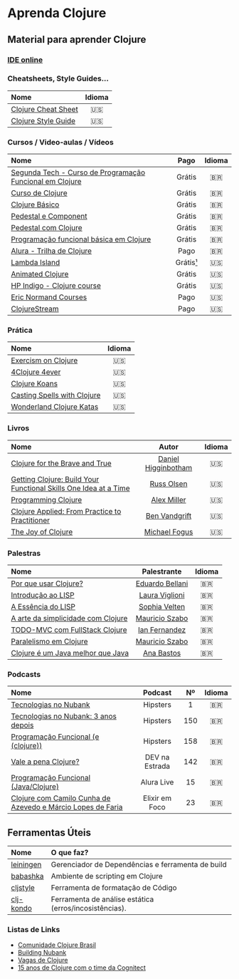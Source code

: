 # Aprenda Clojure

## Material para aprender Clojure

### [IDE online](https://www.jdoodle.com/execute-clojure-online/)

### Cheatsheets, Style Guides...
| Nome  | Idioma | 
|:--    |:--:    |
| [Clojure Cheat Sheet](https://clojure.org/api/cheatsheet) | 🇺🇸 |
| [Clojure Style Guide](https://github.com/bbatsov/clojure-style-guide) | 🇺🇸 | 

### Cursos / Video-aulas / Vídeos
| Nome  | Pago | Idioma | 
|:--    |:--:    | :--:    |
| [Segunda Tech - Curso de Programação Funcional em Clojure](https://segundatech.teachable.com/p/clojure-introducao-a-programacao-funcional) | Grátis | 🇧🇷 | 
| [Curso de Clojure](https://www.youtube.com/playlist?list=PLWd81WfLMI-fNPUkjddIHB_taxElX3qMr) | Grátis | 🇧🇷 |
| [Clojure Básico](https://www.youtube.com/playlist?list=PLcjDvROHY58MlqcAU7d0fYhAJQ-p-dMp6) | Grátis | 🇧🇷 |
| [Pedestal e Component](https://www.youtube.com/playlist?list=PLcjDvROHY58NpVqhOyafHL8iTmGGDT9DZ) | Grátis | 🇧🇷 |
| [Pedestal com Clojure](https://www.youtube.com/playlist?list=PL39juNCZuUgwBV0big8hM4GR7gowZx0AY) | Grátis | 🇧🇷 |
| [Programação funcional básica em Clojure](https://www.youtube.com/playlist?list=PLzehOqhpwpxgbqNbz4y8vj5QYRfdflbz1) | Grátis | 🇧🇷 |
| [Alura - Trilha de Clojure](https://www.alura.com.br/formacao-clojure) | Pago | 🇧🇷 | 
| [Lambda Island](https://lambdaisland.com/) | Grátis[¹](https://lambdaisland.com/blog/2022-04-25-making-lambda-island-free) | 🇺🇸 |
| [Animated Clojure](https://ourcodestories.com/markm208/Playlist/4) | Grátis  | 🇺🇸 |
| [HP Indigo - Clojure course](https://cycognito.github.io/clojure-course/site/) | Grátis  | 🇺🇸 |
| [Eric Normand Courses](https://ericnormand.podia.com/) | Pago | 🇺🇸 |
| [ClojureStream](https://clojure.stream/#courses) | Pago | 🇺🇸 |

### Prática
| Nome  | Idioma | 
|:--    |:--:    |
| [Exercism on Clojure](https://exercism.org/tracks/clojure) | 🇺🇸 | 
| [4Clojure 4ever](https://4clojure.oxal.org/) | 🇺🇸 |
| [Clojure Koans](http://clojurekoans.com/) | 🇺🇸 |
| [Casting Spells with Clojure](https://www.lisperati.com/casting.html) | 🇺🇸 |
| [Wonderland Clojure Katas](https://github.com/gigasquid/wonderland-clojure-katas) | 🇺🇸 |

### Livros
| Nome  | Autor | Idioma | 
|:--    |:--:    | :--:  | 
| [Clojure for the Brave and True](https://www.braveclojure.com/) | [Daniel Higginbotham](https://twitter.com/nonrecursive) | 🇺🇸 | 
| [Getting Clojure: Build Your Functional Skills One Idea at a Time](https://www.amazon.com.br/gp/product/1680503006/) | [Russ Olsen](https://twitter.com/russolsen) | 🇺🇸 | 
| [Programming Clojure](https://www.amazon.com.br/Programming-Clojure-3e-Alex-Miller/dp/1680502468/) | [Alex Miller](https://twitter.com/puredanger) | 🇺🇸 | 
| [Clojure Applied: From Practice to Practitioner](https://www.amazon.com.br/Clojure-Applied-Practice-Practitioner-English-ebook/dp/B016CJGHFE) | [Ben Vandgrift](https://twitter.com/bvandgrift) | 🇺🇸 | 
| [The Joy of Clojure](https://www.amazon.com.br/gp/product/1617291412/) | [Michael Fogus](https://twitter.com/fogus) | 🇺🇸 | 

### Palestras
| Nome  | Palestrante | Idioma | 
|:--    |:--:    | :--:  | 
| [Por que usar Clojure?](https://www.youtube.com/watch?v=Jrtkuyf6Q2Q) | [Eduardo Bellani](https://github.com/ebellani) | 🇧🇷 | 
| [Introdução ao LISP](https://www.youtube.com/watch?v=IIp9YaXRHVY) | [Laura Viglioni](https://github.com/Viglioni) | 🇧🇷 | 
| [A Essência do LISP](https://youtu.be/j3FEFuoVN5c) | [Sophia Velten](https://github.com/sovelten) | 🇧🇷 | 
| [A arte da simplicidade com Clojure](https://www.youtube.com/watch?v=_kGwRVuH6mU) | [Mauricio Szabo](https://github.com/mauricioszabo) | 🇧🇷 |
| [TODO-MVC com FullStack Clojure](https://www.youtube.com/watch?v=TPRczpkFjMw) | [Ian Fernandez](https://github.com/ianffcs) | 🇧🇷 |
| [Paralelismo em Clojure](https://www.youtube.com/watch?v=b7cbPjsYUYY) | [Mauricio Szabo](https://github.com/mauricioszabo) | 🇧🇷 | 
| [Clojure é um Java melhor que Java](https://youtu.be/ruZwYDSaq1M) | [Ana Bastos](https://github.com/anabastos) | 🇧🇷 | 
### Podcasts
| Nome  | Podcast |  Nº |  Idioma | 
|:--    |:--:     | :--:   |  :--:   | 
| [Tecnologias no Nubank](https://www.hipsters.tech/tecnologias-no-nubank-hipsters-01/) | Hipsters | 1 | 🇧🇷 |
| [Tecnologias no Nubank: 3 anos depois](https://www.hipsters.tech/tecnologias-no-nubank-3-anos-depois-hipsters-150/) | Hipsters | 150 | 🇧🇷 |
| [Programação Funcional (e (clojure))](https://www.hipsters.tech/programacao-funcional-e-clojure-hipsters-158/) | Hipsters | 158 | 🇧🇷 | 
| [Vale a pena Clojure?](https://devnaestrada.com.br/2018/02/02/vale-a-pena-clojure.html) | DEV na Estrada | 142 | 🇧🇷 | 
| [Programação Funcional (Java/Clojure)](https://youtu.be/TjuLQZsMatw) | Alura Live | 15 | 🇧🇷 | 
| [Clojure com Camilo Cunha de Azevedo e Márcio Lopes de Faria](https://anchor.fm/elixiremfoco/episodes/23--Clojure-com-Camilo-Cunha-de-Azevedo-e-Mrcio-Lopes-de-Faria-e1u1kjh) | Elixir em Foco | 23 | 🇧🇷 | 


## Ferramentas Úteis
| Nome  | O que faz? | 
|:--    |:--     | 
| [leiningen](https://leiningen.org/) | Gerenciador de Dependências e ferramenta de build   |
| [babashka](https://github.com/babashka/babashka) | Ambiente de scripting em Clojure   |
| [cljstyle](https://github.com/greglook/cljstyle) | Ferramenta de formatação de Código |
| [clj-kondo](https://github.com/clj-kondo/clj-kondo) | Ferramenta de análise estática (erros/incosistências). |


### Listas de Links
- [Comunidade Clojure Brasil](https://github.com/clj-br)
- [Building Nubank](https://www.youtube.com/c/NubankOntheStage)
- [Vagas de Clojure](https://github.com/clj-br/vagas)
- [15 anos de Clojure com o time da Cognitect](https://blog.nubank.com.br/clojure15anos/)
